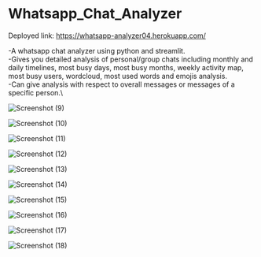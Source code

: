# Whatsapp_Chat_Analyzer

Deployed link: https://whatsapp-analyzer04.herokuapp.com/

-A whatsapp chat analyzer using python and streamlit.\
-Gives you detailed analysis of personal/group chats including monthly and daily timelines, most busy days, most busy months, weekly activity map, most busy users, wordcloud, most used words and emojis analysis.\
-Can give analysis with respect to overall messages or messages of a specific person.\

![Screenshot (9)](https://user-images.githubusercontent.com/55292083/153843795-d708350b-9dad-45d7-add0-7d698c44497e.png)

![Screenshot (10)](https://user-images.githubusercontent.com/55292083/153843882-57d720a9-e74b-4234-92eb-8efd9fffcaa0.png)

![Screenshot (11)](https://user-images.githubusercontent.com/55292083/153843964-256a525c-46d5-4997-bfaa-3750ccfd91ce.png)

![Screenshot (12)](https://user-images.githubusercontent.com/55292083/153844021-10a7e0e9-c3c8-464d-939e-4131d6cb2ada.png)

![Screenshot (13)](https://user-images.githubusercontent.com/55292083/153844030-2dc519fa-8873-47ce-aba4-4ca95d24133c.png)

![Screenshot (14)](https://user-images.githubusercontent.com/55292083/153844043-17aa1892-00c0-44fd-9bb2-292eadf6f298.png)

![Screenshot (15)](https://user-images.githubusercontent.com/55292083/153844054-450acb7a-1a2d-402d-ac9f-cee33796a5b9.png)

![Screenshot (16)](https://user-images.githubusercontent.com/55292083/153844061-2ac2fafe-c703-408e-ac88-a3e0dd83672f.png)

![Screenshot (17)](https://user-images.githubusercontent.com/55292083/153844072-6546e535-1044-4f58-b470-b3faf9d763ff.png)

![Screenshot (18)](https://user-images.githubusercontent.com/55292083/153844081-9ec4b596-8533-4248-a205-b32a39d485b0.png)
